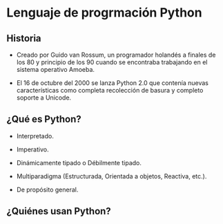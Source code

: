 # Lenguaje de progrmación Python 

## Historia

+ Creado por Guido van Rossum, un programador holandés a finales de los 80 y principio de los 90 cuando se encontraba trabajando en el sistema operativo Amoeba.
 
+ El 16 de octubre del 2000 se lanza Python 2.0 que
contenía nuevas características como completa
recolección de basura y completo soporte a Unicode.

## ¿Qué es Python?

+ Interpretado.

+ Imperativo.

+ Dinámicamente tipado o Débilmente tipado.

+ Multiparadigma (Estructurada, Orientada a objetos, Reactiva, etc.).

+ De propósito general.

## ¿Quiénes usan Python?